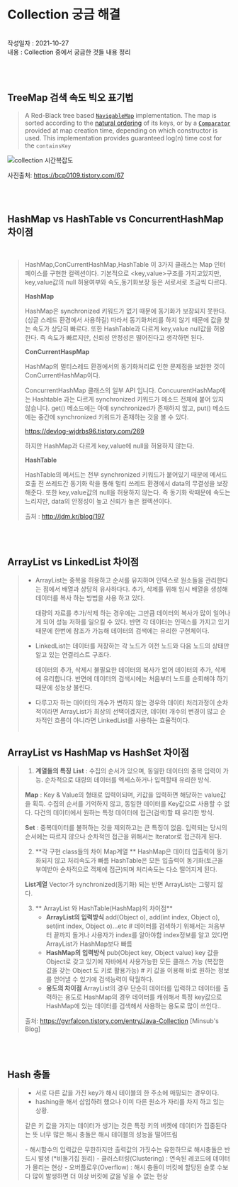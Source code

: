 # Collection 궁금 해결
<br>
작성일자 : 2021-10-27
<br>
내용 : Collection 중에서 궁금한 것들 내용 정리

<br><br>
 
 ## **TreeMap 검색 속도 빅오 표기법**

  > A Red-Black tree based [`NavigableMap`](https://docs.oracle.com/javase/8/docs/api/java/util/NavigableMap.html) implementation.
  > The map is sorted according to the [natural ordering](https://docs.oracle.com/javase/8/docs/api/java/lang/Comparable.html) of its keys, or by a [`Comparator`](https://docs.oracle.com/javase/8/docs/api/java/util/Comparator.html) provided at map creation time, depending on which constructor is used.
  > This implementation provides guaranteed log(n) time cost for the `containsKey`

![collection 시간복잡도](https://user-images.githubusercontent.com/56250078/140063270-d233e43a-ac76-463e-8715-e921ae61bd54.png)

사진출처: https://bcp0109.tistory.com/67

<br>
<br>
  

## **HashMap vs HashTable vs ConcurrentHashMap 차이점**
<br>
  

  > HashMap,ConCurrentHashMap,HashTable 이 3가지 클래스는 Map 인터페이스를 구현한 컬렉션이다. 기본적으로 <key,value>구조를 가지고있지만, key,value값의 null 허용여부와 속도,동기화보장 등은 서로서로 조금씩 다르다.
  >
  > 
  >
  > **HashMap**
  >
  > HashMap은 synchronized 키워드가 없기 때문에 동기화가 보장되지 못한다. (싱글 스레드 환경에서 사용하길) 따라서 동기화처리를 하지 않기 때문에 값을 찾는 속도가 상당히 빠르다. 또한 HashTable과 다르게 key,value null값을 허용한다. 즉 속도가 빠르지만, 신뢰성 안정성은 떨어진다고 생각하면 된다.
  >
  > 
  >
  > **ConCurrentHaspMap**
  >
  > HashMap의 멀티스레드 환경에서의 동기화처리로 인한 문제점을 보완한 것이 ConCurrentHashMap이다. 
  >
  > ConcurrentHashMap 클래스의 일부 API 입니다. ConcuurentHashMap에는 Hashtable 과는 다르게 synchronized 키워드가 메소드 전체에 붙어 있지 않습니다. get() 메소드에는 아예 synchronized가 존재하지 않고, put() 메소드에는 중간에 synchronized 키워드가 존재하는 것을 볼 수 있다.
  >
  > https://devlog-wjdrbs96.tistory.com/269
  >
  > 하지만 HashMap과 다르게 key,value에 null을 허용하지 않는다.
  >
  > 
  >
  > **HashTable**
  >
  > HashTable의 메서드는 전부 synchronized 키워드가 붙어있기 때문에 메서드 호출 전 쓰레드간 동기화 락을 통해 멀티 쓰레드 환경에서 data의 무결성을 보장해준다. 또한 key,value값의 null을 허용하지 않는다. 즉 동기화 락때문에 속도는 느리지만, data의 안정성이 높고 신뢰가 높은 컬렉션이다.
  >
  > 
  >
  > 출처 : http://jdm.kr/blog/197

  <br><br>

## **ArrayList vs LinkedList 차이점**

  > - ArrayList는 중복을 허용하고 순서를 유지하며 인덱스로 원소들을 관리한다는 점에서 배열과 상당히 유사하다다. 추가, 삭제를 위해 임시 배열을 생성해 데이터를 복사 하는 방법을 사용 하고 있다.
  >
  >   대량의 자료를 추가/삭제 하는 경우에는 그만큼 데이터의 복사가 많이 일어나게 되어 성능 저하를 일으킬 수 있다. 반면 각 데이터는 인덱스를 가지고 있기 때문에 한번에 참조가 가능해 데이터의 검색에는 유리한 구현체이다.
  >
  > 
  >
  >
  > - LinkedList는 데이터를 저장하는 각 노드가 이전 노드와 다음 노드의 상태만 알고 있는 연결리스트 구조다.
  >
  >   데이터의 추가, 삭제시 불필요한 데이터의 복사가 없어 데이터의 추가, 삭제에 유리합니다. 반면에 데이터의 검색시에는 처음부터 노드를 순회해야 하기 때문에 성능상 불린다.
  >
  > 
  >
  >
  > - 다루고자 하는 데이터의 개수가 변하지 않는 경우와 데이터 처리과정이 순차적이라면 ArrayList가 최상의 선택이겠지만, 데이터 개수의 변경이 많고 순차적인 흐름이 아니라면 LinkedList를 사용하는 효율적이다.
<br><br>
  

## **ArrayList vs HashMap vs HashSet 차이점**

  > 1. **계열들의 특징**
  >    **List** : 수집의 순서가 있으며, 동일한 데이터의 중복 입력이 가능.
  >    순차적으로 대량의 데이터를 엑세스하거나 입력할때 유리한 방식.
  >
  >   **Map** : Key & Value의 형태로 입력이되며, 키값을 입력하면 해당하는 value값을 획득. 수집의 순서를 기억하지 않고, 동일한 데이터를 Key값으로 사용할 수 없다. 
  >   다건의 데이터에서 원하는 특정 데이터에 접근(검색)할 때 유리한 방식. 
  >
  >   **Set** : 중복데이터를 불허하는 것을 제외하고는 큰 특징이 없음.
  >   입력되는 당시의 순서에는 따르지 않으나 순차적인 접근을 위해서는 Iterator로 접근하게 된다.
  >
  > 2. **각 구현 class들의 차이
  >    Map계열 ** 
  >    HashMap은 데이터 입출력이 동기화되지 않고 처리속도가 빠름
  >    HashTable은 모든 입출력이 동기화(토근을 부여받아 순차적으로 객체에 접근)되며 
  >    처리속도는 다소 떨어지게 된다.
  >
  >   **List계열**
  >    Vector가 synchronized(동기화) 되는 반면 
  >    ArrayList는 그렇지 않다.
  >
  > 3. ** ArrayList 와 HashTable(HashMap)의 차이점**
  >    - **ArrayList의 입력방식** 
  >      add(Object o), add(int index, Object o), set(int index, Object o)…etc
  >      \# 데이터를 검색하기 위해서는 처음부터 끝까지 돌거나 사용자가 index를 알아야함
  >      index정보를 알고 있다면 ArrayList가 HashMap보다 빠름
  >    - **HashMap의 입력방식**
  >      pub(Object key, Object value)
  >      key 값을 Object로 갖고 있기에 자바에서 사용가능한 모든 클래스 가능
  >      (복잡한 값을 갖는 Object 도 키로 활용가능)
  >      \# 키 값을 이용해 바로 원하는 정보를 얻어낼 수 있기에 검색능력이 탁월하다.
  >    - **용도의 차이점** 
  >      ArrayList의 경우 단순히 데이터를 입력하고 데이터를 출력하는 용도로
  >      HashMap의 경우 데이터를 캐쉬해서 특정 key값으로 HashMap에 있는 데이터를 검색해서 사용하는 용도로 많이 쓰인다..
  >
  > 출처: https://gyrfalcon.tistory.com/entry/Java-Collection [Minsub's Blog]

<br><br>

## **Hash 충돌**

  > - 서로 다른 값을 가진 key가 해시 테이블의 한 주소에 매핑되는 경우이다.
  > - hashing을 해서 삽입하려 했으나 이미 다른 원소가 자리를 차지 하고 있는 상황.
  >
  > 같은 키 값을 가지는 데이터가 생기는 것은 특정 키의 버켓에 데이터가 집중된다는 뜻
  > 너무 많은 해시 충돌은 해시 테이블의 성능을 떨어뜨림
  >
  > \- 해시함수의 입력값은 무한하지만 출력값의 가짓수는 유한하므로 해시충돌은 반드시 발생 (*비둘기집 원리)
  > \- 클러스터링(Clustering) : 연속된 레코드에 데이터가 몰리는 현상
  > \- 오버플로우(Overflow) : 해시 충돌이 버킷에 할당된 슬롯 수보다 많이 발생하면 더 이상 버킷에 값을 넣을 수 없는 현상

<br><br>
